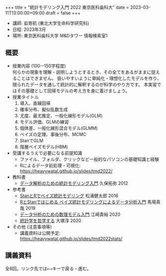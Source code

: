 +++
title = "統計モデリング入門 2022 東京医科歯科大"
date = 2023-03-11T13:00:00+09:00
draft = false
+++

- 講師: 岩嵜航 (東北大学生命科学研究科)
- 日程: 2023年3月
- 場所: 東京医科歯科大学 M&Dタワー 情報検索室1


## 概要

-   授業内容 (100--150字程度)<br>
    何らかの現象を理解・説明しようとするとき、その全てをあるがままに捉えることはできません。
    扱いやすいように単純化・理想化したモデルを作り、限られたデータを通して統計的に解釈するのが科学のやり方です。
    本実習ではその基礎として回帰モデルの考え方を身に着けましょう。
-   授業タイトル
    1. 導入、直線回帰
    2. 確率分布、擬似乱数生成
    3. 尤度、最尤推定、一般化線形モデル(GLM)
    4. モデル評価、GLMの練習
    5. 個体差、一般化線形混合モデル(GLMM)
    6. ベイズの定理、事後分布、MCMC
    7. StanでGLM
    8. 階層ベイズモデル(HBM)
-   受講するうえで必要になる前提知識
    - ファイル、フォルダ、クリックなど一般的なパソコンの基礎知識と経験
    - Rによるデータ前処理・可視化: <https://heavywatal.github.io/slides/tmd2022/>
-   教科書
    - [データ解析のための統計モデリング入門](https://amzn.to/33suMIZ) 久保拓弥 2012
-   参考書
    - [StanとRでベイズ統計モデリング](https://amzn.to/3uwx7Pb) 松浦健太郎 2016
    - [RとStanではじめる ベイズ統計モデリングによるデータ分析入門](https://amzn.to/3o1eCzP) 馬場真哉 2019
    - [データ分析のための数理モデル入門](https://amzn.to/3uCxTKo) 江崎貴裕 2020
    - [統計学を哲学する](https://amzn.to/3ty80Kv) 大塚淳 2020
-   その他 (注意事項等)
    - 講義資料は公開予定: <https://heavywatal.github.io/slides/tmd2022stats/>


## 講義資料

全8回。リンク先では<kbd>←</kbd><kbd>→</kbd>キーで戻る・進む。
